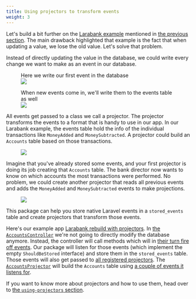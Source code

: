 ```yaml
---
title: Using projectors to transform events
weight: 3
---
```


Let's build a bit further on the [Larabank example](https://github.com/spatie/larabank-traditional) mentioned in [the previous section](/laravel-event-sourcing/v3/getting-familiar-with-event-sourcing/the-traditional-application). The main drawback highlighted that example is the fact that when updating a value, we lose the old value. Let's solve that problem.

Instead of directly updating the value in the database, we could write every change we want to make as an event in our database.

<figure class="scheme">
    <figcaption class="scheme_caption">
        Here we write our first event in the database
    </figcaption>
    <img class="scheme_figure" src="/docs/laravel-event-sourcing/v3/images/transform-01.svg">
</figure>

<figure class="scheme">
    <figcaption class="scheme_caption">
        When new events come in, we'll write them to the events table as well
    </figcaption>
    <img class="scheme_figure" src="/docs/laravel-event-sourcing/v3/images/transform-02.svg">
</figure>

All events get passed to a class we call a projector. The projector transforms the events to a format that is handy to use in our app. In our Larabank example, the events table hold the info of the individual transactions like `MoneyAdded` and `MoneySubtracted`. A projector could build an `Accounts` table based on those transactions.

<figure class="scheme">
    <img class="scheme_figure" src="/docs/laravel-event-sourcing/v3/images/transform-03.svg">
</figure>

Imagine that you've already stored some events, and your first projector is doing its job creating that `Accounts` table. The bank director now wants to know on which accounts the most transactions were performed. No problem, we could create another projector that reads all previous events and adds the `MoneyAdded` and `MoneySubtracted` events to make projections.

<figure class="scheme">
    <img class="scheme_figure" src="/docs/laravel-event-sourcing/v3/images/transform-04.svg">
</figure>

This package can help you store native Laravel events in a `stored_events` table and create projectors that transform those events.

Here's our example app [Larabank rebuild with projectors](https://github.com/spatie/larabank-projectors). In [the `AccountsController`](https://github.com/spatie/larabank-projectors/blob/677777c0cb7fd2584b54073ac82c91e25fd07d2b/app/Http/Controllers/AccountsController.php#L20-L36) we're not going to directly modify the database anymore. Instead, the controller will call methods which will in [their turn fire off events](https://github.com/spatie/larabank-projectors/blob/677777c0cb7fd2584b54073ac82c91e25fd07d2b/app/Account.php#L15-L41). Our package will listen for those events (which implement the empty `ShouldBeStored` interface) and store them in the `stored_events` table. Those events will also get passed to [all registered projectors](https://github.com/spatie/larabank-projectors/blob/677777c0cb7fd2584b54073ac82c91e25fd07d2b/config/event-sourcing.php#L18-L20). The [`AccountsProjector`](https://github.com/spatie/larabank-projectors/blob/677777c0cb7fd2584b54073ac82c91e25fd07d2b/app/Projectors/AccountsProjector.php) will build the `Accounts` table using [a couple of events it listens for](https://github.com/spatie/larabank-projectors/blob/677777c0cb7fd2584b54073ac82c91e25fd07d2b/app/Projectors/AccountsProjector.php#L17-L20).

If you want to know more about projectors and how to use them, head over to [the `using-projectors` section](/laravel-event-sourcing/v3/using-projectors/writing-your-first-projector).
